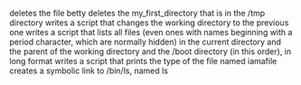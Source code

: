deletes the file betty
deletes the my_first_directory that is in the /tmp directory
writes a script that changes the working directory to the previous one
writes a script that lists all files (even ones with names beginning with a period character, which are normally hidden) in the current directory and the parent of the working directory and the /boot directory (in this order), in long format
writes a script that prints the type of the file named iamafile
creates a symbolic link to /bin/ls, named ls
